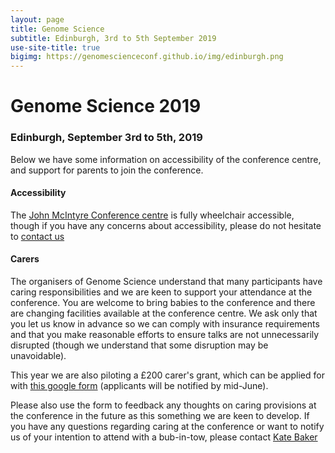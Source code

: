 ```yaml
---
layout: page
title: Genome Science
subtitle: Edinburgh, 3rd to 5th September 2019
use-site-title: true
bigimg: https://genomescienceconf.github.io/img/edinburgh.png
---
```


# Genome Science 2019
  
### Edinburgh, September 3rd to 5th, 2019

Below we have some information on accessibility of the conference centre, and support for parents to join the conference.

#### Accessibility

The [John McIntyre Conference centre](https://www.edinburghfirst.co.uk/venues/john-mcintyre-conference-centre/) is fully wheelchair accessible, though if you have any concerns about accessibility, please do not hesitate to [contact us](mailto:genome2019@ed.ac.uk)


#### Carers

The organisers of Genome Science understand that many participants have caring responsibilities and we are keen to support your attendance at the conference. You are welcome to bring babies to the conference and there are changing facilities available at the conference centre. We ask only that you let us know in advance so we can comply with insurance requirements and that you make reasonable efforts to ensure talks are not unnecessarily disrupted (though we understand that some disruption may be unavoidable). 

This year we are also piloting a £200 carer's grant, which can be applied for with [this google form](https://forms.gle/qcm4eJi98HjPikBY8) (applicants will be notified by mid-June). 

Please also use the form to feedback any thoughts on caring provisions at the conference in the future as this something we are keen to develop. If you have any questions regarding caring at the conference or want to notify us of your intention to attend with a bub-in-tow, please contact [Kate Baker](mailto:kbaker@liverpool.ac.uk)    

